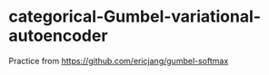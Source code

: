 # categorical-Gumbel-variational-autoencoder
Practice from https://github.com/ericjang/gumbel-softmax
